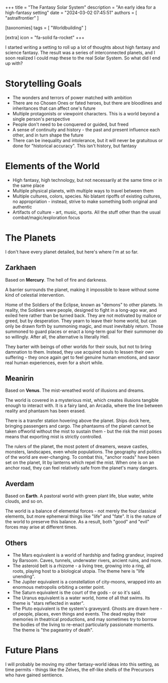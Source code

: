 +++
title = "The Fantasy Solar System"
description = "An early idea for a high-fantasy setting"
date = "2024-03-02 07:45:51"
authors = [ "astralfrontier" ]

[taxonomies]
tags = [ "Worldbuilding" ]

[extra]
icon = "fa-solid fa-rocket"
+++

I started writing a setting to roll up a lot of thoughts about high fantasy and science fantasy.
The result was a series of interconnected planets, and I soon realized I could map these to the real Solar System.
So what did I end up with?

<!-- more -->

# Storytelling Goals

- The wonders and terrors of power matched with ambition
- There are no Chosen Ones or fated heroes, but there are bloodlines and inheritances that can affect one's future
- Multiple protagonists or viewpoint characters. This is a world beyond a single person's perspective
- People don't need to be conquered or guided, but freed
- A sense of continuity and history - the past and present influence each other, and in turn shape the future
- There can be inequality and intolerance, but it will never be gratuitous or done for "historical accuracy". This isn't history, but fantasy

# Elements of the World

- High fantasy, high technology, but not necessarily at the same time or in the same place
- Multiple physical planets, with multiple ways to travel between them
- Multiple cultures, colors, species. No blatant ripoffs of existing cultures, no appropriation - instead, strive to make something both original and authentic
- Artifacts of culture - art, music, sports. All the stuff other than the usual combat/magic/exploration focus

# The Planets

I don't have every planet detailed, but here's where I'm at so far.

## Zarkhaen

Based on **Mercury**. The hell of fire and darkness.

A barrier surrounds the planet, making it impossible to leave without some kind of celestial intervention.

Home of the Soldiers of the Eclipse, known as "demons" to other planets.
In reality, the Soldiers were people, designed to fight in a long-ago war, and exiled here rather than be turned back.
They are not motivated by malice or greed, but by desperation.
They yearn to leave their home world, but can only be drawn forth by summoning magic, and must inevitably return.
Those summoned to guard places or enact a long-term goal for their summoner do so willingly.
After all, the alternative is literally Hell.

They barter with beings of other worlds for their souls, but not to bring damnation to them.
Instead, they use acquired souls to lessen their own suffering - they once again get to feel genuine human emotions,
and savor real human experiences, even for a short while.

## Meanirin

Based on **Venus**. The mist-wreathed world of illusions and dreams.

The world is covered in a mysterious mist, which creates illusions tangible enough to interact with.
It is a fairy land, an Arcadia, where the line between reality and phantasm has been erased.

There is a transfer station hovering above the planet.
Ships dock here, bringing passengers and cargo.
The phantasms of the planet cannot be taken offworld without the mist to sustain them -
but the risk the mist poses means that exporting mist is strictly controlled.

The rulers of the planet, the most potent of dreamers, weave castles, monsters, landscapes, even whole populations.
The geography and politics of the world are ever-changing.
To combat this, "anchor roads" have been set on the planet, lit by lanterns which repel the mist.
When one is on an anchor road, they can feel relatively safe from the planet's many dangers.

## Averdam

Based on **Earth**. A pastoral world with green plant life, blue water, white clouds, and so on.

The world is a balance of elemental forces - not merely the four classical elements,
but more ephemeral things like "life" and "fate".
It is the nature of the world to preserve this balance.
As a result, both "good" and "evil" forces may arise at different times.

## Others

- The Mars equivalent is a world of hardship and fading grandeur, inspired by Barsoom. Caves, tunnels, underwater rivers, ancient ruins, and more.
- The asteroid belt is a rhizome - a living tree, growing into a ring, all roots, playing host to a biological utopia. The theme here is "life unending".
- The Jupiter equivalent is a constellation of city-moons, wrapped into an enormous metropolis orbiting a center point.
- The Saturn equivalent is the court of the gods - or so it's said.
- The Uranus equivalent is a water world, home of all that swims. Its theme is "stars reflected in water".
- The Pluto equivalent is the system's graveyard. Ghosts are drawn here - of people, places, even things and events. The dead replay their memories in theatrical productions, and may sometimes try to borrow the bodies of the living to re-enact particularly passionate moments. The theme is "the pageantry of death".

# Future Plans

I will probably be moving my other fantasy-world ideas into this setting, as time permits - things like the Zelves, the elf-like shells of the Precursors who have gained sentience.